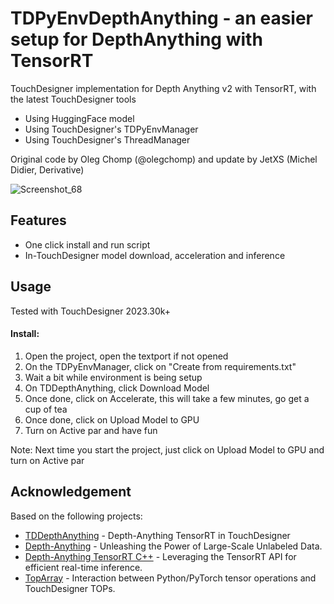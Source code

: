 # TDPyEnvDepthAnything - an easier setup for DepthAnything with TensorRT

TouchDesigner implementation for Depth Anything v2 with TensorRT, with the latest TouchDesigner tools
- Using HuggingFace model
- Using TouchDesigner's TDPyEnvManager
- Using TouchDesigner's ThreadManager

Original code by Oleg Chomp (@olegchomp) and update by JetXS (Michel Didier, Derivative)

![Screenshot_68](https://github.com/olegchomp/TDDepthAnything/assets/11017531/fa457aa2-d10a-4f54-a93a-27d672501f16)

## Features
* One click install and run script
* In-TouchDesigner model download, acceleration and inference
  
## Usage
Tested with TouchDesigner 2023.30k+

#### Install:
1. Open the project, open the textport if not opened
2. On the TDPyEnvManager, click on "Create from requirements.txt"
3. Wait a bit while environment is being setup
3. On TDDepthAnything, click Download Model
5. Once done, click on Accelerate, this will take a few minutes, go get a cup of tea
6. Once done, click on Upload Model to GPU
7. Turn on Active par and have fun

Note: Next time you start the project, just click on Upload Model to GPU and turn on Active par

## Acknowledgement
Based on the following projects:
* [TDDepthAnything](https://github.com/olegchomp/TDDepthAnything) - Depth-Anything TensorRT in TouchDesigner
* [Depth-Anything](https://github.com/LiheYoung/Depth-Anything) - Unleashing the Power of Large-Scale Unlabeled Data.
* [Depth-Anything TensorRT C++](https://github.com/spacewalk01/depth-anything-tensorrt) - Leveraging the TensorRT API for efficient real-time inference.
* [TopArray](https://github.com/IntentDev/TopArray) - Interaction between Python/PyTorch tensor operations and TouchDesigner TOPs.
